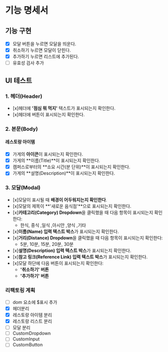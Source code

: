 # 기능 명세서

## 기능 구현

- [x] 모달 버튼을 누르면 모달을 띄운다.
- [x] 취소하기 누르면 모달이 닫힌다.
- [x] 추가하기 누르면 리스트에 추가된다.
- [ ] 유효성 검사 추가

## UI 테스트

### 1. 헤더(Header)

- [x]헤더에 **'점심 뭐 먹지'** 텍스트가 표시되는지 확인한다.
- [x]헤더에 버튼이 표시되는지 확인한다.

### 2. 본문(Body)

#### 레스토랑 아이템

- [x] 가게의 **아이콘**이 표시되는지 확인한다.
- [x] 가게의 **이름(Title)**이 표시되는지 확인한다.
- [x] 캠퍼스로부터의 **소요 시간(분 단위)**이 표시되는지 확인한다.
- [x] 가게의 **설명(Description)**이 표시되는지 확인한다.

### 3. 모달(Modal)

- [x]모달이 표시될 때 **배경이 어두워지는지 확인한다**.
- [x]모달의 제목이 **'새로운 음식점'**으로 표시되는지 확인한다.
- [x]**카테고리(Category) Dropdown**을 클릭했을 때 다음 항목이 표시되는지 확인한다:
  - 한식, 중식 ,일식 ,아시안 ,양식 ,기타
- [x]**이름(Name) 입력 텍스트 박스**가 표시되는지 확인한다.
- [x]**거리(Distance) Dropdown**을 클릭했을 때 다음 항목이 표시되는지 확인한다:
  - 5분, 10분, 15분, 20분, 30분
- [x]**설명(Description) 입력 텍스트 박스**가 표시되는지 확인한다.
- [x]**참고 링크(Reference Link) 입력 텍스트 박스**가 표시되는지 확인한다.
- [x]모달 하단에 다음 버튼이 표시되는지 확인한다:
  - **'취소하기' 버튼**
  - **'추가하기' 버튼**

### 리팩토링 계획
- [ ] dom 요소에 $표시 추가
- [x] 헤더분리
- [x] 레스토랑 아이템 분리
- [x] 레스토랑 리스트 분리
- [ ] 모달 분리
- [ ] CustomDropdown
- [ ] CustomInput
- [ ] CustomButton